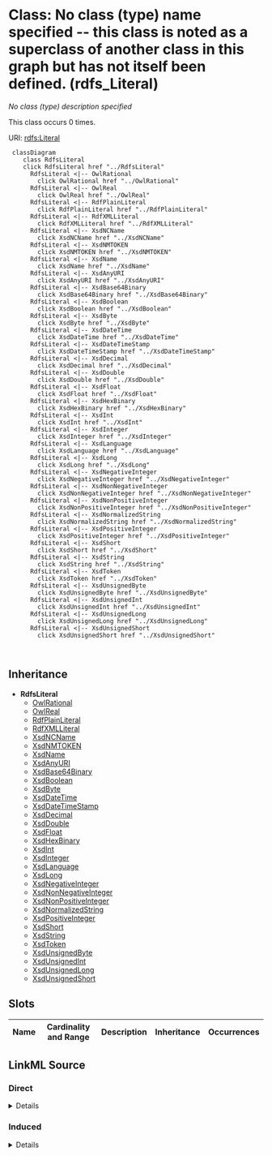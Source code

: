 

# Class: No class (type) name specified -- this class is noted as a superclass of another class in this graph but has not itself been defined. (rdfs_Literal)


_No class (type) description specified_






This class occurs 0 times.


URI: [rdfs:Literal](http://www.w3.org/2000/01/rdf-schema#Literal)






```mermaid
 classDiagram
    class RdfsLiteral
    click RdfsLiteral href "../RdfsLiteral"
      RdfsLiteral <|-- OwlRational
        click OwlRational href "../OwlRational"
      RdfsLiteral <|-- OwlReal
        click OwlReal href "../OwlReal"
      RdfsLiteral <|-- RdfPlainLiteral
        click RdfPlainLiteral href "../RdfPlainLiteral"
      RdfsLiteral <|-- RdfXMLLiteral
        click RdfXMLLiteral href "../RdfXMLLiteral"
      RdfsLiteral <|-- XsdNCName
        click XsdNCName href "../XsdNCName"
      RdfsLiteral <|-- XsdNMTOKEN
        click XsdNMTOKEN href "../XsdNMTOKEN"
      RdfsLiteral <|-- XsdName
        click XsdName href "../XsdName"
      RdfsLiteral <|-- XsdAnyURI
        click XsdAnyURI href "../XsdAnyURI"
      RdfsLiteral <|-- XsdBase64Binary
        click XsdBase64Binary href "../XsdBase64Binary"
      RdfsLiteral <|-- XsdBoolean
        click XsdBoolean href "../XsdBoolean"
      RdfsLiteral <|-- XsdByte
        click XsdByte href "../XsdByte"
      RdfsLiteral <|-- XsdDateTime
        click XsdDateTime href "../XsdDateTime"
      RdfsLiteral <|-- XsdDateTimeStamp
        click XsdDateTimeStamp href "../XsdDateTimeStamp"
      RdfsLiteral <|-- XsdDecimal
        click XsdDecimal href "../XsdDecimal"
      RdfsLiteral <|-- XsdDouble
        click XsdDouble href "../XsdDouble"
      RdfsLiteral <|-- XsdFloat
        click XsdFloat href "../XsdFloat"
      RdfsLiteral <|-- XsdHexBinary
        click XsdHexBinary href "../XsdHexBinary"
      RdfsLiteral <|-- XsdInt
        click XsdInt href "../XsdInt"
      RdfsLiteral <|-- XsdInteger
        click XsdInteger href "../XsdInteger"
      RdfsLiteral <|-- XsdLanguage
        click XsdLanguage href "../XsdLanguage"
      RdfsLiteral <|-- XsdLong
        click XsdLong href "../XsdLong"
      RdfsLiteral <|-- XsdNegativeInteger
        click XsdNegativeInteger href "../XsdNegativeInteger"
      RdfsLiteral <|-- XsdNonNegativeInteger
        click XsdNonNegativeInteger href "../XsdNonNegativeInteger"
      RdfsLiteral <|-- XsdNonPositiveInteger
        click XsdNonPositiveInteger href "../XsdNonPositiveInteger"
      RdfsLiteral <|-- XsdNormalizedString
        click XsdNormalizedString href "../XsdNormalizedString"
      RdfsLiteral <|-- XsdPositiveInteger
        click XsdPositiveInteger href "../XsdPositiveInteger"
      RdfsLiteral <|-- XsdShort
        click XsdShort href "../XsdShort"
      RdfsLiteral <|-- XsdString
        click XsdString href "../XsdString"
      RdfsLiteral <|-- XsdToken
        click XsdToken href "../XsdToken"
      RdfsLiteral <|-- XsdUnsignedByte
        click XsdUnsignedByte href "../XsdUnsignedByte"
      RdfsLiteral <|-- XsdUnsignedInt
        click XsdUnsignedInt href "../XsdUnsignedInt"
      RdfsLiteral <|-- XsdUnsignedLong
        click XsdUnsignedLong href "../XsdUnsignedLong"
      RdfsLiteral <|-- XsdUnsignedShort
        click XsdUnsignedShort href "../XsdUnsignedShort"
      
      
```





## Inheritance
* **RdfsLiteral**
    * [OwlRational](../classes/OwlRational.md)
    * [OwlReal](../classes/OwlReal.md)
    * [RdfPlainLiteral](../classes/RdfPlainLiteral.md)
    * [RdfXMLLiteral](../classes/RdfXMLLiteral.md)
    * [XsdNCName](../classes/XsdNCName.md)
    * [XsdNMTOKEN](../classes/XsdNMTOKEN.md)
    * [XsdName](../classes/XsdName.md)
    * [XsdAnyURI](../classes/XsdAnyURI.md)
    * [XsdBase64Binary](../classes/XsdBase64Binary.md)
    * [XsdBoolean](../classes/XsdBoolean.md)
    * [XsdByte](../classes/XsdByte.md)
    * [XsdDateTime](../classes/XsdDateTime.md)
    * [XsdDateTimeStamp](../classes/XsdDateTimeStamp.md)
    * [XsdDecimal](../classes/XsdDecimal.md)
    * [XsdDouble](../classes/XsdDouble.md)
    * [XsdFloat](../classes/XsdFloat.md)
    * [XsdHexBinary](../classes/XsdHexBinary.md)
    * [XsdInt](../classes/XsdInt.md)
    * [XsdInteger](../classes/XsdInteger.md)
    * [XsdLanguage](../classes/XsdLanguage.md)
    * [XsdLong](../classes/XsdLong.md)
    * [XsdNegativeInteger](../classes/XsdNegativeInteger.md)
    * [XsdNonNegativeInteger](../classes/XsdNonNegativeInteger.md)
    * [XsdNonPositiveInteger](../classes/XsdNonPositiveInteger.md)
    * [XsdNormalizedString](../classes/XsdNormalizedString.md)
    * [XsdPositiveInteger](../classes/XsdPositiveInteger.md)
    * [XsdShort](../classes/XsdShort.md)
    * [XsdString](../classes/XsdString.md)
    * [XsdToken](../classes/XsdToken.md)
    * [XsdUnsignedByte](../classes/XsdUnsignedByte.md)
    * [XsdUnsignedInt](../classes/XsdUnsignedInt.md)
    * [XsdUnsignedLong](../classes/XsdUnsignedLong.md)
    * [XsdUnsignedShort](../classes/XsdUnsignedShort.md)



## Slots

| Name | Cardinality and Range | Description | Inheritance | Occurrences |
| ---  | --- | --- | --- | --- |














## LinkML Source

<!-- TODO: investigate https://stackoverflow.com/questions/37606292/how-to-create-tabbed-code-blocks-in-mkdocs-or-sphinx -->

### Direct

<details>

```yaml
name: rdfs_Literal
conforms_to: No schema conformance document specified
annotations:
  count:
    tag: count
    value: 0
description: No class (type) description specified
title: No class (type) name specified -- this class is noted as a superclass of another
  class in this graph but has not itself been defined.
from_schema: spatial-kg
rank: 1000
class_uri: rdfs:Literal

```
</details>

### Induced

<details>

```yaml
name: rdfs_Literal
conforms_to: No schema conformance document specified
annotations:
  count:
    tag: count
    value: 0
description: No class (type) description specified
title: No class (type) name specified -- this class is noted as a superclass of another
  class in this graph but has not itself been defined.
from_schema: spatial-kg
rank: 1000
class_uri: rdfs:Literal

```
</details>